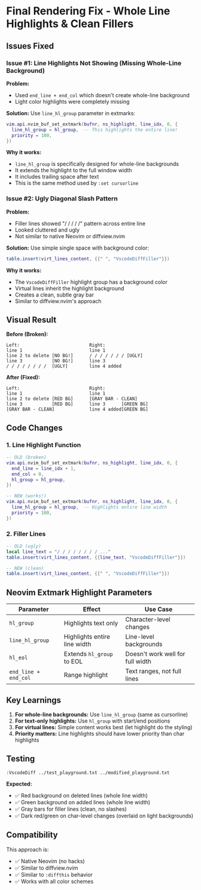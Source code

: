 # Final Rendering Fix - Whole Line Highlights & Clean Fillers

## Issues Fixed

### Issue #1: Line Highlights Not Showing (Missing Whole-Line Background)

**Problem:**
- Used `end_line + end_col` which doesn't create whole-line background
- Light color highlights were completely missing

**Solution:**
Use `line_hl_group` parameter in extmarks:
```lua
vim.api.nvim_buf_set_extmark(bufnr, ns_highlight, line_idx, 0, {
  line_hl_group = hl_group,  -- This highlights the entire line!
  priority = 100,
})
```

**Why it works:**
- `line_hl_group` is specifically designed for whole-line backgrounds
- It extends the highlight to the full window width
- It includes trailing space after text
- This is the same method used by `:set cursorline`

### Issue #2: Ugly Diagonal Slash Pattern

**Problem:**
- Filler lines showed "/ / / / /" pattern across entire line
- Looked cluttered and ugly
- Not similar to native Neovim or diffview.nvim

**Solution:**
Use simple single space with background color:
```lua
table.insert(virt_lines_content, {{" ", "VscodeDiffFiller"}})
```

**Why it works:**
- The `VscodeDiffFiller` highlight group has a background color
- Virtual lines inherit the highlight background
- Creates a clean, subtle gray bar
- Similar to diffview.nvim's approach

## Visual Result

**Before (Broken):**
```
Left:                          Right:
line 1                         line 1
line 2 to delete [NO BG!]      / / / / / / / [UGLY]
line 3           [NO BG!]      line 3
/ / / / / / / /  [UGLY]        line 4 added
```

**After (Fixed):**
```
Left:                          Right:
line 1                         line 1
line 2 to delete [RED BG]      [GRAY BAR - CLEAN]
line 3           [RED BG]      line 3      [GREEN BG]
[GRAY BAR - CLEAN]             line 4 added[GREEN BG]
```

## Code Changes

### 1. Line Highlight Function
```lua
-- OLD (broken)
vim.api.nvim_buf_set_extmark(bufnr, ns_highlight, line_idx, 0, {
  end_line = line_idx + 1,
  end_col = 0,
  hl_group = hl_group,
})

-- NEW (works!)
vim.api.nvim_buf_set_extmark(bufnr, ns_highlight, line_idx, 0, {
  line_hl_group = hl_group,  -- Highlights entire line width
  priority = 100,
})
```

### 2. Filler Lines
```lua
-- OLD (ugly)
local line_text = "/ / / / / / / / ..."
table.insert(virt_lines_content, {{line_text, "VscodeDiffFiller"}})

-- NEW (clean)
table.insert(virt_lines_content, {{" ", "VscodeDiffFiller"}})
```

## Neovim Extmark Highlight Parameters

| Parameter | Effect | Use Case |
|-----------|--------|----------|
| `hl_group` | Highlights text only | Character-level changes |
| `line_hl_group` | Highlights entire line width | Line-level backgrounds |
| `hl_eol` | Extends `hl_group` to EOL | Doesn't work well for full width |
| `end_line + end_col` | Range highlight | Text ranges, not full lines |

## Key Learnings

1. **For whole-line backgrounds:** Use `line_hl_group` (same as cursorline)
2. **For text-only highlights:** Use `hl_group` with start/end positions
3. **For virtual lines:** Simple content works best (let highlight do the styling)
4. **Priority matters:** Line highlights should have lower priority than char highlights

## Testing

```vim
:VscodeDiff ../test_playground.txt ../modified_playground.txt
```

**Expected:**
- ✅ Red background on deleted lines (whole line width)
- ✅ Green background on added lines (whole line width)
- ✅ Gray bars for filler lines (clean, no slashes)
- ✅ Dark red/green on char-level changes (overlaid on light backgrounds)

## Compatibility

This approach is:
- ✅ Native Neovim (no hacks)
- ✅ Similar to diffview.nvim
- ✅ Similar to `:diffthis` behavior
- ✅ Works with all color schemes
